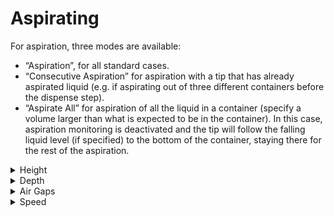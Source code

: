 # Aspirating

For aspiration, three modes are available:

* “Aspiration”, for all standard cases.
* “Consecutive Aspiration” for aspiration with a tip that has already aspirated liquid (e.g. if aspirating out of three different containers before the dispense step).
* “Aspirate All” for aspiration of all the liquid in a container (specify a volume larger than what is expected to be in the container). In this case, aspiration monitoring is deactivated and the tip will follow the falling liquid level (if specified) to the bottom of the container, staying there for the rest of the aspiration.

<details>

<summary>Height</summary>



The most important condition for a successful aspiration is to make sure that the tip dips into the liquid. Another important point is to prevent the tip from withdrawing from the liquid during the complete aspiration step.

To make a good contact between the tip and the liquid, the positioning modes are available:

### 1. Fixed height

For the fixed height, a value must be chosen which ensures that the tip is permanently below the liquid level. The programmer must prevent aspiration of air instead of liquid.

### 2. Liquid Level Detection, LLD

Vigorously and with more care, the liquid level of the vessel to be aspirated from can be detected. This can be provided by the Microlab STAR Liquid Level Detection (LLD) feature based on either capacitive (cLLD) or pressure (pLLD) signal detection.

</details>

<details>

<summary>Depth</summary>

### Submerge Depth

Once the liquid surface is detected, an additional immersion depth of 2mm (specified by default) is used to prevent the aspiration of air.

### ‌Following the Liquid Level

The tip follows the decreasing liquid level (specified by default) according to the aspirated volume. The distance covered while following the liquid level is computed from the known geometry of the liquid container.

</details>

<details>

<summary>Air Gaps</summary>

## Blow out air

The first step within an aspiration and dispense cycle is to aspirate a variable amount of “blow-out” air, which is used at the end of the (last) dispense, to blow all the liquid out of the tip. This is done with the tips still in the air.

## Transport Air

After pulling out of the liquid and before moving to the target container, a variable amount of transport air is aspirated to prevent droplet formation.

At the end of an aspiration step the situation in the tip is as shown below.

<img src="../../../../../../.gitbook/assets/image (64) (1).png" alt="" data-size="original">

When using a fixed height aspiration (or dispense), the position of the transport air intake can be defined by the parameter “Retract distance for transport air”. Using this value makes sure that the tip’s end is out of liquid before aspirating the transport air.

<img src="../../../../../../.gitbook/assets/Image_1362.jpg" alt="" data-size="original">

</details>

<details>

<summary>Speed</summary>

### Swap Speed

In order to prevent droplets at the tip/needle orifice, the pipetting channel is moving at a slow speed out of the liquid.

</details>
